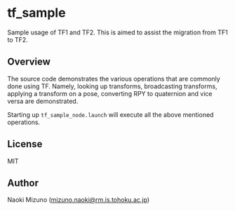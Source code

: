 # tf_sample

Sample usage of TF1 and TF2. This is aimed to assist the migration from TF1 to
TF2.

## Overview

The source code demonstrates the various operations that are commonly done
using TF. Namely, looking up transforms, broadcasting transforms, applying
a transform on a pose, converting RPY to quaternion and vice versa are
demonstrated.

Starting up `tf_sample_node.launch` will execute all the above mentioned
operations.


## License

MIT


## Author

Naoki Mizuno (mizuno.naoki@rm.is.tohoku.ac.jp)
